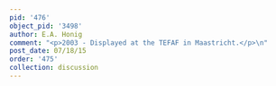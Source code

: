 ```yaml
---
pid: '476'
object_pid: '3498'
author: E.A. Honig
comment: "<p>2003 - Displayed at the TEFAF in Maastricht.</p>\n"
post_date: 07/18/15
order: '475'
collection: discussion
---
```

